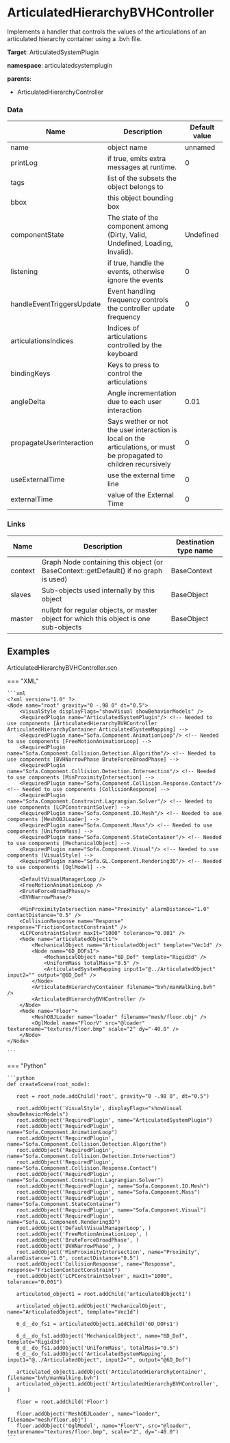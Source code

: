 <!-- generate_doc -->
# ArticulatedHierarchyBVHController

Implements a handler that controls the values of the articulations of an articulated hierarchy container using a .bvh file.


__Target__: ArticulatedSystemPlugin

__namespace__: articulatedsystemplugin

__parents__:

- ArticulatedHierarchyController

### Data

<table>
    <thead>
        <tr>
            <th>Name</th>
            <th>Description</th>
            <th>Default value</th>
        </tr>
    </thead>
    <tbody>
	<tr>
		<td>name</td>
		<td>
object name
		</td>
		<td>unnamed</td>
	</tr>
	<tr>
		<td>printLog</td>
		<td>
if true, emits extra messages at runtime.
		</td>
		<td>0</td>
	</tr>
	<tr>
		<td>tags</td>
		<td>
list of the subsets the object belongs to
		</td>
		<td></td>
	</tr>
	<tr>
		<td>bbox</td>
		<td>
this object bounding box
		</td>
		<td></td>
	</tr>
	<tr>
		<td>componentState</td>
		<td>
The state of the component among (Dirty, Valid, Undefined, Loading, Invalid).
		</td>
		<td>Undefined</td>
	</tr>
	<tr>
		<td>listening</td>
		<td>
if true, handle the events, otherwise ignore the events
		</td>
		<td>0</td>
	</tr>
	<tr>
		<td>handleEventTriggersUpdate</td>
		<td>
Event handling frequency controls the controller update frequency
		</td>
		<td>0</td>
	</tr>
	<tr>
		<td>articulationsIndices</td>
		<td>
Indices of articulations controlled by the keyboard
		</td>
		<td></td>
	</tr>
	<tr>
		<td>bindingKeys</td>
		<td>
Keys to press to control the articulations
		</td>
		<td></td>
	</tr>
	<tr>
		<td>angleDelta</td>
		<td>
Angle incrementation due to each user interaction
		</td>
		<td>0.01</td>
	</tr>
	<tr>
		<td>propagateUserInteraction</td>
		<td>
Says wether or not the user interaction is local on the articulations, or must be propagated to children recursively
		</td>
		<td>0</td>
	</tr>
	<tr>
		<td>useExternalTime</td>
		<td>
use the external time line
		</td>
		<td>0</td>
	</tr>
	<tr>
		<td>externalTime</td>
		<td>
 value of the External Time
		</td>
		<td>0</td>
	</tr>

</tbody>
</table>

### Links


| Name | Description | Destination type name |
| ---- | ----------- | --------------------- |
|context|Graph Node containing this object (or BaseContext::getDefault() if no graph is used)|BaseContext|
|slaves|Sub-objects used internally by this object|BaseObject|
|master|nullptr for regular objects, or master object for which this object is one sub-objects|BaseObject|

## Examples 

ArticulatedHierarchyBVHController.scn

=== "XML"

    ```xml
    <?xml version="1.0" ?>
    <Node name="root" gravity="0 -.98 0" dt="0.5">
        <VisualStyle displayFlags="showVisual showBehaviorModels" />
        <RequiredPlugin name="ArticulatedSystemPlugin"/> <!-- Needed to use components [ArticulatedHierarchyBVHController ArticulatedHierarchyContainer ArticulatedSystemMapping] -->
        <RequiredPlugin name="Sofa.Component.AnimationLoop"/> <!-- Needed to use components [FreeMotionAnimationLoop] -->
        <RequiredPlugin name="Sofa.Component.Collision.Detection.Algorithm"/> <!-- Needed to use components [BVHNarrowPhase BruteForceBroadPhase] -->
        <RequiredPlugin name="Sofa.Component.Collision.Detection.Intersection"/> <!-- Needed to use components [MinProximityIntersection] -->
        <RequiredPlugin name="Sofa.Component.Collision.Response.Contact"/> <!-- Needed to use components [CollisionResponse] -->
        <RequiredPlugin name="Sofa.Component.Constraint.Lagrangian.Solver"/> <!-- Needed to use components [LCPConstraintSolver] -->
        <RequiredPlugin name="Sofa.Component.IO.Mesh"/> <!-- Needed to use components [MeshOBJLoader] -->
        <RequiredPlugin name="Sofa.Component.Mass"/> <!-- Needed to use components [UniformMass] -->
        <RequiredPlugin name="Sofa.Component.StateContainer"/> <!-- Needed to use components [MechanicalObject] -->
        <RequiredPlugin name="Sofa.Component.Visual"/> <!-- Needed to use components [VisualStyle] -->
        <RequiredPlugin name="Sofa.GL.Component.Rendering3D"/> <!-- Needed to use components [OglModel] -->
    
        <DefaultVisualManagerLoop />
        <FreeMotionAnimationLoop />
        <BruteForceBroadPhase/>
        <BVHNarrowPhase/>
    
        <MinProximityIntersection name="Proximity" alarmDistance="1.0" contactDistance="0.5" />
        <CollisionResponse name="Response" response="FrictionContactConstraint" />
        <LCPConstraintSolver maxIt="1000" tolerance="0.001" />
        <Node name="articulatedObject1">
            <MechanicalObject name="ArticulatedObject" template="Vec1d" />
            <Node name="6D_DOFs1">
                <MechanicalObject name="6D_Dof" template="Rigid3d" />
                <UniformMass totalMass="0.5" />
                <ArticulatedSystemMapping input1="@../ArticulatedObject" input2="" output="@6D_Dof" />
            </Node>
            <ArticulatedHierarchyContainer filename="bvh/manWalking.bvh" />
            <ArticulatedHierarchyBVHController />
        </Node>
        <Node name="Floor">
            <MeshOBJLoader name="loader" filename="mesh/floor.obj" />
            <OglModel name="FloorV" src="@loader" texturename="textures/floor.bmp" scale="2" dy="-40.0" />
        </Node>
    </Node>

    ```

=== "Python"

    ```python
    def createScene(root_node):

       root = root_node.addChild('root', gravity="0 -.98 0", dt="0.5")

       root.addObject('VisualStyle', displayFlags="showVisual showBehaviorModels")
       root.addObject('RequiredPlugin', name="ArticulatedSystemPlugin")
       root.addObject('RequiredPlugin', name="Sofa.Component.AnimationLoop")
       root.addObject('RequiredPlugin', name="Sofa.Component.Collision.Detection.Algorithm")
       root.addObject('RequiredPlugin', name="Sofa.Component.Collision.Detection.Intersection")
       root.addObject('RequiredPlugin', name="Sofa.Component.Collision.Response.Contact")
       root.addObject('RequiredPlugin', name="Sofa.Component.Constraint.Lagrangian.Solver")
       root.addObject('RequiredPlugin', name="Sofa.Component.IO.Mesh")
       root.addObject('RequiredPlugin', name="Sofa.Component.Mass")
       root.addObject('RequiredPlugin', name="Sofa.Component.StateContainer")
       root.addObject('RequiredPlugin', name="Sofa.Component.Visual")
       root.addObject('RequiredPlugin', name="Sofa.GL.Component.Rendering3D")
       root.addObject('DefaultVisualManagerLoop', )
       root.addObject('FreeMotionAnimationLoop', )
       root.addObject('BruteForceBroadPhase', )
       root.addObject('BVHNarrowPhase', )
       root.addObject('MinProximityIntersection', name="Proximity", alarmDistance="1.0", contactDistance="0.5")
       root.addObject('CollisionResponse', name="Response", response="FrictionContactConstraint")
       root.addObject('LCPConstraintSolver', maxIt="1000", tolerance="0.001")

       articulated_object1 = root.addChild('articulatedObject1')

       articulated_object1.addObject('MechanicalObject', name="ArticulatedObject", template="Vec1d")

       6_d__do_fs1 = articulatedObject1.addChild('6D_DOFs1')

       6_d__do_fs1.addObject('MechanicalObject', name="6D_Dof", template="Rigid3d")
       6_d__do_fs1.addObject('UniformMass', totalMass="0.5")
       6_d__do_fs1.addObject('ArticulatedSystemMapping', input1="@../ArticulatedObject", input2="", output="@6D_Dof")

       articulated_object1.addObject('ArticulatedHierarchyContainer', filename="bvh/manWalking.bvh")
       articulated_object1.addObject('ArticulatedHierarchyBVHController', )

       floor = root.addChild('Floor')

       floor.addObject('MeshOBJLoader', name="loader", filename="mesh/floor.obj")
       floor.addObject('OglModel', name="FloorV", src="@loader", texturename="textures/floor.bmp", scale="2", dy="-40.0")
    ```

